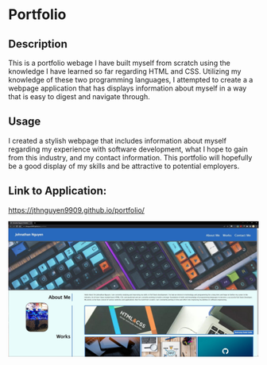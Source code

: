 # Portfolio

## Description

This is a portfolio webage I have built myself from scratch using the knowledge I have learned so far regarding HTML and CSS. Utilizing my knowledge of these two programming languages, I attempted to create a a webpage application that has displays information about myself in a way that is easy to digest and navigate through.

## Usage

I created a stylish webpage that includes information about myself regarding my experience with software development, what I hope to gain from this industry, and my contact information. This portfolio will hopefully be a good display of my skills and be attractive to potential employers.

## Link to Application:

https://jthnguyen9909.github.io/portfolio/

![Alt text](/assets/images/application-screenshot.jpeg?raw=true "Application Screenshot")
